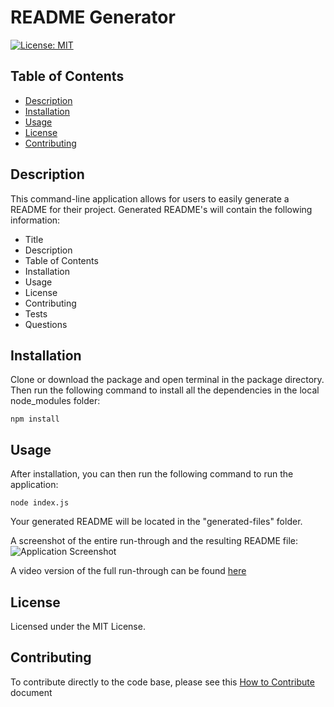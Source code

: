 # README Generator

[![License: MIT](https://img.shields.io/badge/License-MIT-yellow.svg)](https://opensource.org/licenses/MIT)

## Table of Contents

- [Description](#description)
- [Installation](#installation)
- [Usage](#usage)
- [License](#license)
- [Contributing](#contributing)

## Description

This command-line application allows for users to easily generate a README for their project. Generated README's will contain the following information:

- Title
- Description
- Table of Contents
- Installation
- Usage
- License
- Contributing
- Tests
- Questions

## Installation

Clone or download the package and open terminal in the package directory. Then run the following command to install all the dependencies in the local node_modules folder:

```
npm install
```

## Usage

After installation, you can then run the following command to run the application:

```
node index.js
```

Your generated README will be located in the "generated-files" folder.

A screenshot of the entire run-through and the resulting README file:
![Application Screenshot](./assets/app-screenshot)

A video version of the full run-through can be found [here](https://github.com/y-ilin/README-Generator/tree/master/assets)

## License

Licensed under the MIT License.

## Contributing

To contribute directly to the code base, please see this [How to Contribute](https://github.com/Microsoft/vscode/wiki/How-to-Contribute) document
